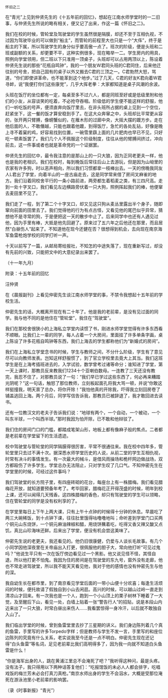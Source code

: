     怀旧之二 

   在“青光”上见到仲贤先生的《十五年前的回忆》，想起在江南水师学堂时的一二旧事，与仲贤先生所说的略有相关，便又记了出来，作这一篇《怀旧之二》。

   我们在校的时候，管轮堂及驾驶堂的学生虽然很是隔膜，却还不至于互相仇视，不过因为驾驶毕业的可以做到“船主”，而管轮的前程至大也只是一个“大伡”，终于是船主的下属，所以驾驶学生的身分似乎要高傲一点了。班次的阶级，便是头班和二班或副额的关系，却更要不平，这种实例很多，现在略举一二。学生房内的用具，照例向学堂领用，但二班以下只准用一顶桌子，头班却可以占用两顶以上，陈设着仲贤先生说的那些“花瓶自鸣钟”，我的一个朋友W君同头班的C君同住，后来他迁往别的号舍，把自己固有的桌子以外又搬去C君的三顶之一。C君勃然大怒，骂道，“你们即使讲革命，也不能革到这个地步。”过了几天，C君的好友K君向着W君寻衅，说“我便打你们这些康党”，几乎大挥老拳：大家都知道是桌子风潮的余波。

   头班在饭厅的坐位都有一定，每桌至多不过六人，都是同班至好或是低级里附和他们的小友，从容谈笑的吃着，不必抢夺吞咽。阶级低的学生便不能这样的舒服，他们一听吃饭的号声，便须直奔向饭厅里去，在非头班所占据的桌上见到一个空位，赶紧坐下，这一餐的饭才算安稳到手了。在这大众奔窜之中，头班却比平常更从容的，张开两只臂膊，像螃蟹似的，在雁木形的过廊中央，大摇大摆的踱方步。走在他后面的人，不敢僭越，只能也跟着他踱，到得饭厅，急忙的各处乱钻，好像是晚上寻不着窠的鸡，好容易找到位置，一碗雪里蕻上面的几片肥肉也早已不见，只好吃一顿素饭罢了。我们几个人不佩服这个阶级制度，往往从他的臂膊间挤过，冲向前去，这一件事或者也就是革命党的一个证据罢。

   仲贤先生的回忆中，最令我注意的是那山上的一只大狼，因为正同老更夫一样，他也是我的老相识。我们在校时，每到晚饭后常往后山上去游玩，但是因为山坳里的农家有许多狗，时以恶声相向，所以我们习惯都拿一枝棒出去。一天的傍晚我同友人L君出了学堂，向着半山的一座古庙走去，这是同学常来借了房间叉麻雀的地方。我们沿着同校舍平行的一条小路前进，两旁都生着稻麦之类，有三四尺高。走到一处十字叉口，我们看见左边横路旁伏着一只大狗，照例挥起我们的棒，他便窜去麦田里不见了。

   我们走了一程，到了第二个十字叉口，却又见这只狗从麦丛里露出半个身子，随即窜向前面的田里去了。我们觉得他的行为有点古怪，又看见他的尾巴似乎异常，猜想他不是寻常的狗，于是便把这一天的散步中止了。后来同学中也还有人遇见过他，因为手里有棒，大抵是他先回避了。原来过了五六年之后他还在那里，而且居然“白昼伤人”起来了。不知道他在现今还健在否？很想得到机会，去向现在南京海军鱼雷枪炮学校的同学打听一声。

   十天以前写了一篇，从邮局寄给报社，不知怎的中途失落了，现在重新写过，却没有先前的兴致，只能把文中的大意纪录出来罢了。

   （十一年九月）

   附录：十五年前的回忆

   汪仲贤

   在《晨报副刊》上看见仲密先生谈江南水师学堂的事，不禁令我想起十五年前的学校生活。

   仲密先生的话，大概离开现在有二十年了。他是我的老前辈，是没有见过面的同学。我与他不同的是他住在“管轮堂”，我住在“驾驶堂”。

   我们在那校舍很狭小的上海私立学堂内读惯了书，刚进水师学堂觉得有许多东西看不顺眼。比我们上一辈的同学，每人占着一个大房间，里面挂了许多单条字画，桌上陈设了许多花瓶自鸣钟等东西，我们上海去的学生都称他们为“新婚式的房间”。

   我们在上海私立学堂念书的时候，学生与教师之间，不分什么阶级，学生有了意见尽可以向教师发表。岂知这样舒服惯了，到了官立学校里去竟大上其当。我们这班学生是在上海考插班进去的，入学试验，数学曾考过诸等命分；谁知进了学堂，第一天上课时，那教员反来教我们1234十个亚喇伯数母。一连教了三天还没有教完，我忍不住了，对那教员说了一句：“我们早已学过这些东西了，何必再来糟踏光阴呢？”这一句话，触怒了那位教师，立刻板起面孔将我大骂一顿，并说“你敢这样挺撞我，明天禀了总办，将你开除！”我怕他真的开除我，吓得我立刻回房卷了铺盖逃回上海。两个月后，同学写信告诉我，那教员已被辞退了，我才敢回进去读书。

   还有一位教汉文的老夫子告诉我们说：“地球有两个，一个自动，一个被动，一个叫东半球，一个叫西半球。”那时我因为怕开除，已不敢和他辩驳了。

   我们住的房间门口的门槛，都踏成笔架山形，地板上都有像麻子般的焦点。二者都是老前辈在学堂留下的生活遗迹。

   校中驾驶堂与管轮堂的同学隔膜得很厉害，平常不很通往来。我在校中四年多，管轮堂里只去过不满十次。据深悉水师学堂历史的人说，从前二堂的学生互相仇视，时常有决斗的事情发生。有一次最大的械斗，是借风雨操场和桅杆网边做战场，双方都殴伤了许多学生。学堂总办无法阻止，只对学生叹了几口气。不知仲密先生在学堂里的时候，可经过这件事吗？

   我们驾驶堂的长方院子里，有四座砖砌的花台，每座台上有一株腊梅。我们看见腊梅花开放，就知道要预备年考了。考毕回家，腊梅花正开得茂盛的时候，明年到校上课，还可以闻得几天残香。这四株腊梅的香色，却只有驾驶堂的学生可以领略，住在管轮堂的同学是没有权利享的了。

   在学堂里每日上下午上两大课，只有上午十点钟的时候得十分钟的休息。早晨吃了两三大碗稀饭，到十点钟下课，往往肚里饿得咕噜噜地叫；命听差到学堂门口买两个铜元山东烧饼，一个铜元麻油辣椒和醋，用烧饼蘸着吃，吃得又香又辣又酸又点饥，真比山珍海味还鲜。后来出了学堂，便没有机会尝这美味了。

   仲密先生说的老更夫，我还看见的。他仍旧很康健，仍爱与人谈长毛故事。有几个小同学因他深夜里在关帝庙出入打更，很佩服他的胆子大，常向他打听“可见过鬼吗？”他说生平只有一次在饭厅傍边看见过一个黑影。他又说见怪不怪，其怪自退，所以他打更不怕鬼。我因为住的房间是在驾驶堂的东九号，窗外没有走廊，他也不常走进驾驶堂，所以我不能天天看见他，我对于他的感情也没有仲密先生与他的深。

   我自幼生长在都市里，到了南京看见学堂后面的一带小山便十分欢喜；每逢生活烦闷的时候，便托故请了假独自到小山去闲逛。高兴的时候，可以越山过岭一直走到清凉山才回来。有一次我也是一个人，跑到一个小山顶上的栗子树林下睡着了一大觉，及至醒后下山，看见一处，白墙上贴着一张“警告行人”的招贴，说是本段山内近来出了一只大狼，时常白昼出来伤人……我看罢惊得一身冷汗，以后就不敢独自入山了。

   我们临出学堂的时候，曾到鱼雷堂里去抄了三星期的讲义。我们身边陈列着几个真的鱼雷，手里写的许多Torpedo字样；但是教师与学生不发一言，手里写的和座位边陈列的究竟有什么关系，老实说我至今还是一点不明白。仲密先生现在还记得“白头鱼雷”等名词，足见老前辈比我们高明得多了，因为我一向就不知道白头鱼雷是什么！

   “你是海军出身的人，跳在黄浦江里总不会淹死了吧？”我听得这种问，最是头疼。没有法子，我只得用以下两种话答复他们：“吃报馆饭的未必人人都会排字，吃唱戏饭的梅兰芳未必会打真刀真枪。”南京水师出身的学生不会泅水，大概是受那位淹死在游泳池里小老前辈的影响罢。

   （录《时事新报》“青光”）

